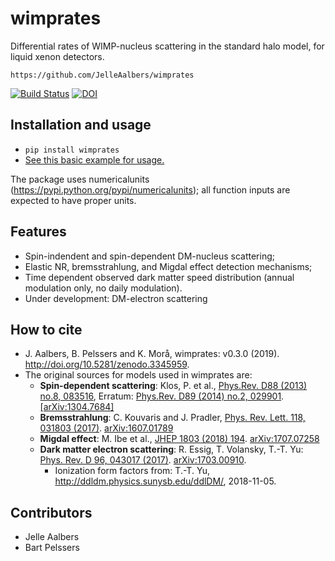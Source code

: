 wimprates
=========

Differential rates of WIMP-nucleus scattering in the standard halo model, for liquid xenon detectors.

`https://github.com/JelleAalbers/wimprates`

[![Build Status](https://travis-ci.org/JelleAalbers/wimprates.svg?branch=master)](https://travis-ci.org/JelleAalbers/wimprates)
[![DOI](https://zenodo.org/badge/117823144.svg)](https://zenodo.org/badge/latestdoi/117823144)

Installation and usage
----------------------
 - `pip install wimprates`
 - [See this basic example for usage.](https://github.com/JelleAalbers/wimprates/blob/master/notebooks/Example.ipynb)

The package uses numericalunits (https://pypi.python.org/pypi/numericalunits); all function inputs
are expected to have proper units.


Features
--------
- Spin-indendent and spin-dependent DM-nucleus scattering;
- Elastic NR, bremsstrahlung, and Migdal effect detection mechanisms;
- Time dependent observed dark matter speed distribution (annual modulation only, no daily modulation).
- Under development: DM-electron scattering


How to cite
------------
- J. Aalbers, B. Pelssers and K. Morå, wimprates: v0.3.0 (2019). http://doi.org/10.5281/zenodo.3345959.
- The original sources for models used in wimprates are:
  - **Spin-dependent scattering**: Klos, P. et al., [Phys.Rev. D88 (2013) no.8, 083516](https://journals.aps.org/prd/abstract/10.1103/PhysRevD.88.083516), Erratum: [Phys.Rev. D89 (2014) no.2, 029901](https://journals.aps.org/prd/abstract/10.1103/PhysRevD.89.029901). [[arXiv:1304.7684]](https://arxiv.org/abs/1304.7684)  
  - **Bremsstrahlung**: C. Kouvaris and J. Pradler, [Phys. Rev. Lett. 118, 031803 (2017)](https://journals.aps.org/prl/abstract/10.1103/PhysRevLett.118.031803). [arXiv:1607.01789](https://arxiv.org/abs/1607.01789)
  - **Migdal effect**: M. Ibe et al., [JHEP 1803 (2018) 194](https://link.springer.com/article/10.1007/JHEP03(2018)194). [arXiv:1707.07258](https://arxiv.org/abs/1707.07258) 
  - **Dark matter electron scattering**: R. Essig, T. Volansky, T.-T. Yu: [Phys. Rev. D 96, 043017 (2017)](https://journals.aps.org/prd/abstract/10.1103/PhysRevD.96.043017). [arXiv:1703.00910](https://arxiv.org/abs/1703.00910).
    - Ionization form factors from: T.-T. Yu, http://ddldm.physics.sunysb.edu/ddlDM/, 2018-11-05.

Contributors
-------------
 * Jelle Aalbers
 * Bart Pelssers
